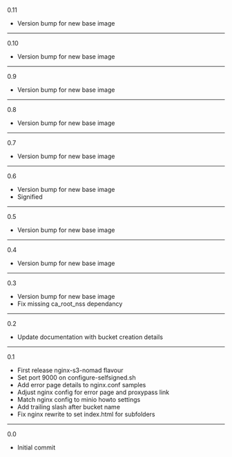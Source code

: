 0.11

* Version bump for new base image

---

0.10

* Version bump for new base image

---

0.9

* Version bump for new base image

---

0.8

* Version bump for new base image

---

0.7

* Version bump for new base image

---

0.6

* Version bump for new base image
* Signified

---

0.5

* Version bump for new base image

---

0.4

* Version bump for new base image

---

0.3

* Version bump for new base image
* Fix missing ca_root_nss dependancy

---

0.2

* Update documentation with bucket creation details

---

0.1

* First release nginx-s3-nomad flavour
* Set port 9000 on configure-selfsigned.sh
* Add error page details to nginx.conf samples
* Adjust nginx config for error page and proxypass link
* Match nginx config to minio howto settings
* Add trailing slash after bucket name
* Fix nginx rewrite to set index.html for subfolders

---

0.0

* Initial commit
